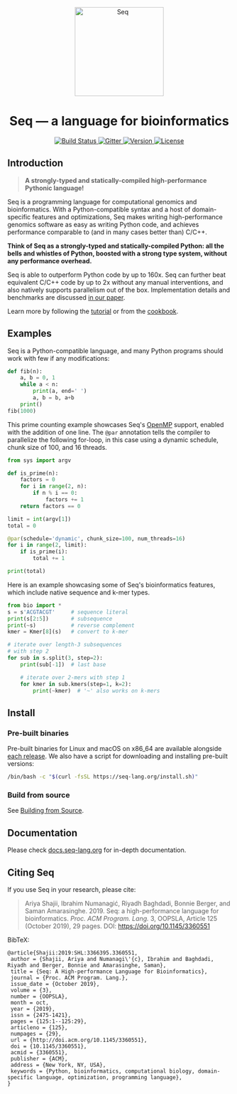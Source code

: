 <p align="center">
 <img src="docs/sphinx/logo.png?raw=true" width="200" alt="Seq"/>
</p>

<h1 align="center"> Seq — a language for bioinformatics</h1>

<p align="center">
  <a href="https://github.com/seq-lang/seq/actions?query=branch%3Adevelop">
    <img src="https://github.com/seq-lang/seq/workflows/Seq%20CI/badge.svg?branch=develop"
         alt="Build Status">
  </a>
  <a href="https://gitter.im/seq-lang/seq?utm_source=badge&utm_medium=badge&utm_campaign=pr-badge&utm_content=badge">
    <img src="https://badges.gitter.im/Join%20Chat.svg"
         alt="Gitter">
  </a>
  <a href="https://github.com/seq-lang/seq/releases/latest">
    <img src="https://img.shields.io/github/v/release/seq-lang/seq?sort=semver"
         alt="Version">
  </a>
  <a href="https://github.com/seq-lang/seq/blob/master/LICENSE">
    <img src="https://img.shields.io/github/license/seq-lang/seq"
         alt="License">
  </a>
</p>

## Introduction

> **A strongly-typed and statically-compiled high-performance Pythonic language!**

Seq is a programming language for computational genomics and bioinformatics. With a Python-compatible syntax and a host of domain-specific features and optimizations, Seq makes writing high-performance genomics software as easy as writing Python code, and achieves performance comparable to (and in many cases better than) C/C++.

**Think of Seq as a strongly-typed and statically-compiled Python: all the bells and whistles of Python, boosted with a strong type system, without any performance overhead.**

Seq is able to outperform Python code by up to 160x. Seq can further beat equivalent C/C++ code by up to 2x without any manual interventions, and also natively supports parallelism out of the box. Implementation details and benchmarks are discussed [in our paper](https://dl.acm.org/citation.cfm?id=3360551).

Learn more by following the [tutorial](https://docs.seq-lang.org/tutorial) or from the [cookbook](https://docs.seq-lang.org/cookbook).

## Examples

Seq is a Python-compatible language, and many Python programs should work with few if any modifications:

```python
def fib(n):
    a, b = 0, 1
    while a < n:
        print(a, end=' ')
        a, b = b, a+b
    print()
fib(1000)
```

This prime counting example showcases Seq's [OpenMP](https://www.openmp.org/) support, enabled with the addition of one line. The `@par` annotation tells the compiler to parallelize the following for-loop, in this case using a dynamic schedule, chunk size of 100, and 16 threads.

```python
from sys import argv

def is_prime(n):
    factors = 0
    for i in range(2, n):
        if n % i == 0:
            factors += 1
    return factors == 0

limit = int(argv[1])
total = 0

@par(schedule='dynamic', chunk_size=100, num_threads=16)
for i in range(2, limit):
    if is_prime(i):
        total += 1

print(total)
```

Here is an example showcasing some of Seq's bioinformatics features, which include native sequence and k-mer types.

```python
from bio import *
s = s'ACGTACGT'     # sequence literal
print(s[2:5])       # subsequence
print(~s)           # reverse complement
kmer = Kmer[8](s)   # convert to k-mer

# iterate over length-3 subsequences
# with step 2
for sub in s.split(3, step=2):
    print(sub[-1])  # last base

    # iterate over 2-mers with step 1
    for kmer in sub.kmers(step=1, k=2):
        print(~kmer)  # '~' also works on k-mers
```

## Install

### Pre-built binaries

Pre-built binaries for Linux and macOS on x86_64 are available alongside [each release](https://github.com/seq-lang/seq/releases). We also have a script for downloading and installing pre-built versions:

```bash
/bin/bash -c "$(curl -fsSL https://seq-lang.org/install.sh)"
```

### Build from source

See [Building from Source](docs/sphinx/build.rst).

## Documentation

Please check [docs.seq-lang.org](https://docs.seq-lang.org) for in-depth documentation.

## Citing Seq

If you use Seq in your research, please cite:

> Ariya Shajii, Ibrahim Numanagić, Riyadh Baghdadi, Bonnie Berger, and Saman Amarasinghe. 2019. Seq: a high-performance language for bioinformatics. *Proc. ACM Program. Lang.* 3, OOPSLA, Article 125 (October 2019), 29 pages. DOI: https://doi.org/10.1145/3360551

BibTeX:

```
@article{Shajii:2019:SHL:3366395.3360551,
 author = {Shajii, Ariya and Numanagi\'{c}, Ibrahim and Baghdadi, Riyadh and Berger, Bonnie and Amarasinghe, Saman},
 title = {Seq: A High-performance Language for Bioinformatics},
 journal = {Proc. ACM Program. Lang.},
 issue_date = {October 2019},
 volume = {3},
 number = {OOPSLA},
 month = oct,
 year = {2019},
 issn = {2475-1421},
 pages = {125:1--125:29},
 articleno = {125},
 numpages = {29},
 url = {http://doi.acm.org/10.1145/3360551},
 doi = {10.1145/3360551},
 acmid = {3360551},
 publisher = {ACM},
 address = {New York, NY, USA},
 keywords = {Python, bioinformatics, computational biology, domain-specific language, optimization, programming language},
}
```
